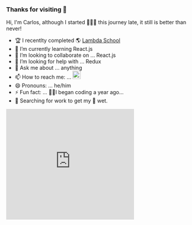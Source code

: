 ### Thanks for visiting 👋 

Hi, I'm Carlos, although I started 👨🏻‍💻 this journey late, it still is better than never!

- 🏆 I recentlty completed 🌎 [Lambda School](https://lambdaschool.com/)
- 🌱 I’m currently learning React.js
- 👯 I’m looking to collaborate on ... React.js
- 🤔 I’m looking for help with ... Redux
- 💬 Ask me about ... anything
- 📫 How to reach me: ... [<img alt="LinkedIn" width="22px" src="https://cdn.jsdelivr.net/npm/simple-icons@v3/icons/linkedin.svg" />](https://www.linkedin.com/in/carlos-f-venegas/)
- 😄 Pronouns: ... he/him
- ⚡ Fun fact: ... 🤦‍♂️I began coding a year ago...
- 🔭 Searching for work to get my 👣 wet.


<iframe src="https://assets.pinterest.com/ext/embed.html?id=854065516816597877" height="299" width="345" frameborder="0" scrolling="no" ></iframe>
